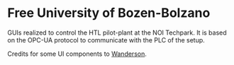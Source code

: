# Free University of Bozen-Bolzano

GUIs realized to control the HTL pilot-plant at the NOI Techpark.
It is based on the OPC-UA protocol to communicate with the PLC of the setup.

Credits for some UI components to [Wanderson](https://www.youtube.com/@WandersonItsMe).
